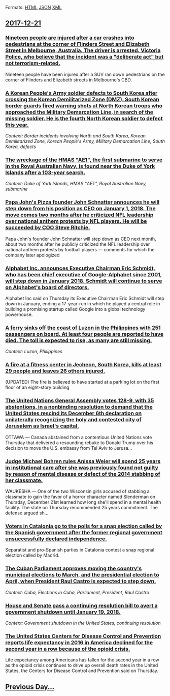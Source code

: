 
Formats: [HTML](2017/12/21/index.html)  [JSON](2017/12/21/index.json)  [XML](2017/12/21/index.xml)  

## [2017-12-21](/news/2017/12/21/index.md)

### [Nineteen people are injured after a car crashes into pedestrians at the corner of Flinders Street and Elizabeth Street in Melbourne, Australia. The driver is arrested. Victoria Police, who believe that the incident was a "deliberate act" but not terrorism-related. ](/news/2017/12/21/nineteen-people-are-injured-after-a-car-crashes-into-pedestrians-at-the-corner-of-flinders-street-and-elizabeth-street-in-melbourne-austral.md)
Nineteen people have been injured after a SUV ran down pedestrians on the corner of Flinders and Elizabeth streets in Melbourne&#039;s CBD.

### [A Korean People's Army soldier defects to South Korea after crossing the Korean Demilitarized Zone (DMZ). South Korean border guards fired warning shots at North Korean troops who approached the Military Demarcation Line, in search of the missing soldier. He is the fourth North Korean soldier to defect this year. ](/news/2017/12/21/a-korean-people-s-army-soldier-defects-to-south-korea-after-crossing-the-korean-demilitarized-zone-dmz-south-korean-border-guards-fired-w.md)
_Context: Border incidents involving North and South Korea, Korean Demilitarized Zone, Korean People's Army, Military Demarcation Line, South Korea, defects_

### [The wreckage of the HMAS "AE1", the first submarine to serve in the Royal Australian Navy, is found near the Duke of York Islands after a 103-year search. ](/news/2017/12/21/the-wreckage-of-the-hmas-ae1-the-first-submarine-to-serve-in-the-royal-australian-navy-is-found-near-the-duke-of-york-islands-after-a-10.md)
_Context: Duke of York Islands, HMAS ''AE1'', Royal Australian Navy, submarine_

### [Papa John's Pizza founder John Schnatter announces he will step down from his position as CEO on January 1, 2018. The move comes two months after he criticized NFL leadership over national anthem protests by NFL players. He will be succeeded by COO Steve Ritchie. ](/news/2017/12/21/papa-john-s-pizza-founder-john-schnatter-announces-he-will-step-down-from-his-position-as-ceo-on-january-1-2018-the-move-comes-two-months.md)
Papa John&apos;s founder John Schnatter will step down as CEO next month, about two months after he publicly criticized the NFL leadership over national anthem protests by football players — comments for which the company later apologized

### [Alphabet Inc. announces Executive Chairman Eric Schmidt, who has been chief executive of Google-Alphabet since 2001, will step down in January 2018. Schmidt will continue to serve on Alphabet's board of directors. ](/news/2017/12/21/alphabet-inc-announces-executive-chairman-eric-schmidt-who-has-been-chief-executive-of-google-alphabet-since-2001-will-step-down-in-janua.md)
Alphabet Inc said on Thursday its Executive Chairman Eric Schmidt will step down in January, ending a 17-year-run in which he played a central role in building a promising startup called Google into a global technology powerhouse.

### [A ferry sinks off the coast of Luzon in the Philippines with 251 passengers on board. At least four people are reported to have died. The toll is expected to rise, as many are still missing. ](/news/2017/12/21/a-ferry-sinks-off-the-coast-of-luzon-in-the-philippines-with-251-passengers-on-board-at-least-four-people-are-reported-to-have-died-the-to.md)
_Context: Luzon, Philippines_

### [A fire at a fitness center in Jecheon, South Korea, kills at least 29 people and leaves 26 others injured. ](/news/2017/12/21/a-fire-at-a-fitness-center-in-jecheon-south-korea-kills-at-least-29-people-and-leaves-26-others-injured.md)
(UPDATED) The fire is believed to have started at a parking lot on the first floor of an eight-story building

### [The United Nations General Assembly votes 128-9, with 35 abstentions, in a nonbinding resolution to demand that the United States rescind its December 6th declaration on unilaterally recognizing the holy and contested city of Jerusalem as Israel's capital. ](/news/2017/12/21/the-united-nations-general-assembly-votes-128a9-with-35-abstentions-in-a-nonbinding-resolution-to-demand-that-the-united-states-rescind.md)
OTTAWA &mdash; Canada abstained from a contentious United Nations vote Thursday that delivered a resounding rebuke to Donald Trump over his decision to move the U.S. embassy from Tel Aviv to Jerusa…

### [Judge Michael Bohren rules Anissa Weier will spend 25 years in institutional care after she was previously found not guilty by reason of mental disease or defect of the 2014 stabbing of her classmate. ](/news/2017/12/21/judge-michael-bohren-rules-anissa-weier-will-spend-25-years-in-institutional-care-after-she-was-previously-found-not-guilty-by-reason-of-men.md)
WAUKESHA — One of the two Wisconsin girls accused of stabbing a classmate to gain the favor of a horror character named Slenderman on Thursday, December 21st learned how long she&#039;ll spend in a mental health facility. The state on Thursday recommended 25 years commitment. The defense argued sh...

### [Voters in Catalonia go to the polls for a snap election called by the Spanish government after the former regional government unsuccessfully declared independence. ](/news/2017/12/21/voters-in-catalonia-go-to-the-polls-for-a-snap-election-called-by-the-spanish-government-after-the-former-regional-government-unsuccessfully.md)
Separatist and pro-Spanish parties in Catalonia contest a snap regional election called by Madrid.

### [The Cuban Parliament approves moving the country's municipal elections to March, and the presidential election to April, when President Raul Castro is expected to step down. ](/news/2017/12/21/the-cuban-parliament-approves-moving-the-country-s-municipal-elections-to-march-and-the-presidential-election-to-april-when-president-raao.md)
_Context: Cuba, Elections in Cuba, Parliament, President, Raul Castro_

### [House and Senate pass a continuing resolution bill to avert a government shutdown until January 19, 2018. ](/news/2017/12/21/house-and-senate-pass-a-continuing-resolution-bill-to-avert-a-government-shutdown-until-january-19-2018.md)
_Context: Government shutdown in the United States, continuing resolution_

### [The United States Centers for Disease Control and Prevention reports life expectancy in 2016 in America declined for the second year in a row because of the opioid crisis. ](/news/2017/12/21/the-united-states-centers-for-disease-control-and-prevention-reports-life-expectancy-in-2016-in-america-declined-for-the-second-year-in-a-ro.md)
Life expectancy among Americans has fallen for the second year in a row as the opioid crisis continues to drive up overall death rates in the United States, the Centers for Disease Control and Prevention said on Thursday.

## [Previous Day...](/news/2017/12/20/index.md)

